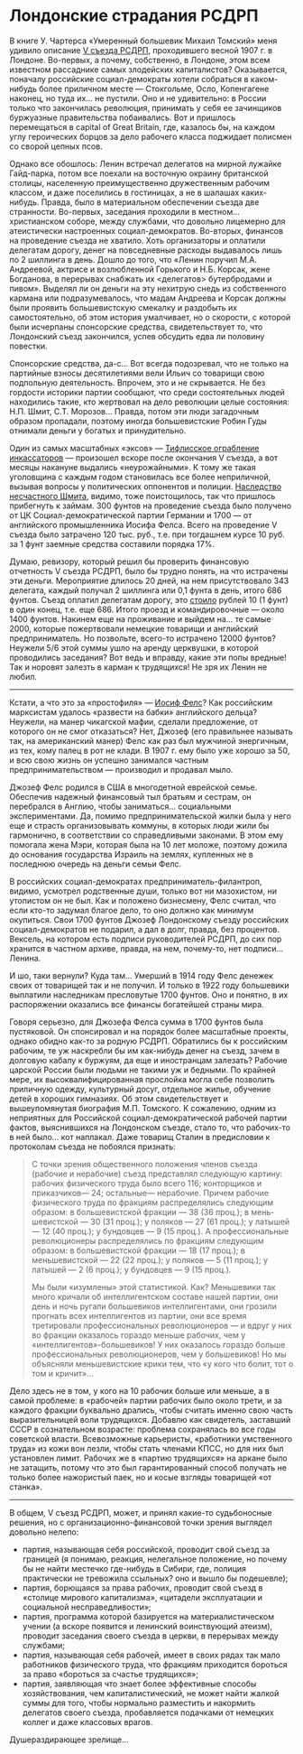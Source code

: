 # Лондонские страдания РСДРП

В книге У. Чартерса «Умеренный большевик Михаил Томский» меня удивило описание [V съезда РСДРП](https://w.wiki/Dkjf), проходившего весной 1907 г. в Лондоне. Во-первых, а почему, собственно, в Лондоне, этом всем известном рассаднике самых злодейских капиталистов? Оказывается, поначалу российские социал-демократы хотели собраться в каком-нибудь более приличном месте — Стокгольме, Осло, Копенгагене наконец, но туда их… не пустили. Оно и не удивительно: в России только что закончилась революция, принимать у себя ее зачинщиков буржуазные правительства побаивались. Вот и пришлось перемещаться в capital of Great Britain, где, казалось бы, на каждом углу героических борцов за дело рабочего класса поджидает полисмен со сворой цепных псов. 

Однако все обошлось: Ленин встречал делегатов на мирной лужайке Гайд-парка, потом все поехали на восточную окраину британской столицы, населенную преимущественно дружественным рабочим классом, и даже поселились в гостиницах, а не в шалашах каких-нибудь. Правда, было в материальном обеспечении съезда две странности. Во-первых, заседания проходили в местном… христианском соборе, между службами, что довольно лицемерно для атеистически настроенных социал-демократов. Во-вторых, финансов на проведение съезда не хватило. Хоть организаторы и оплатили делегатам дорогу, денег на повседневные расходы выдавалось лишь по 2 шиллинга в день. Дошло до того, что «Ленин поручил М.А. Андреевой, актрисе и возлюбленной Горького и Н.Б. Корсак, жене Богданова, в перерывах снабжать их <делегатов> бутербродами и пивом». Выделял ли он деньги на эту нехитрую снедь из собственного кармана или подразумевалось, что мадам Андреева и Корсак должны были проявить большевистскую смекалку и раздобыть их самостоятельно, об этом история умалчивает, но о скорости, с которой были исчерпаны спонсорские средства, свидетельствует то, что Лондонский съезд закончился, успев обсудить едва ли половину повестки.

Спонсорские средства, да-с… Вот всегда подозревал, что не только на партийные взносы десятилетиями вели Ильич со товарищи свою подпольную деятельность. Впрочем, это и не скрывается. Не без гордости историки партии сообщают, что среди состоятельных людей находились такие, кто жертвовал на дело революции целые состояния: Н.П. Шмит, С.Т. Морозов… Правда, потом эти люди загадочным образом пропадали, поэтому иногда большевистские Робин Гуды отнимали деньги у богатых и принудительно. 

Один из самых масштабных «эксов» — [Тифлисское ограбление инкассаторов](https://w.wiki/APZE) — произошел вскоре после окончания V съезда, а вот  месяцы накануне выдались «неурожайными». К тому же такая уголовщина с каждым годом становилась все более неприличной, вызывая вопросы у политических оппонентов и полиции. [Наследство несчастного Шмита](https://yababay.github.io/longread/echo-1917/shmit/), видимо, тоже поистощилось, так что пришлось прибегнуть к займам. 300 фунтов на проведение съезда было получено от ЦК Социал-демократической партии Германии и 1700 — от английского промышленника Иосифа Фелса. Всего на проведение V съезда было затрачено 120 тыс. руб., т.е. при тогдашнем курсе 10 руб. за 1 фунт заемные средства составили порядка 17%.

Думаю, ревизору, который решил бы проверить финансовую отчетность V съезда РСДРП, было бы трудно понять, на что истрачены эти деньги. Мероприятие длилось 20 дней, на нем присутствовало 343 делегата, каждый получал 2 шиллинга или 0,1 фунта в день, итого 686 фунтов. Съезд оплатил делегатам дорогу, это [стоило](https://yakapitalist.ru/finansy/ceny-na-proezd-v-poezde-v-19-veke/#___19_20) рублей 10 (1 фунт) в один конец, т.е. еще 686. Итого проезд и командировочные — около 1400 фунтов. Накинем еще на проживание и выйдем на… те самые 2000, которые пожертвовали немецкие товарищи и английский предприниматель. Но позвольте, всего-то истрачено 12000 фунтов? Неужели 5/6 этой суммы ушло на аренду церквушки, в которой проводились заседания? Вот ведь и вправду, какие эти попы вредные! Так и норовят залезть в карман к трудящихся! Не зря их Ленин не любил.

***

Кстати, а что это за «простофиля» — [Иосиф Фелс](https://en.wikipedia.org/wiki/Joseph_Fels)? Как российским марксистам удалось «развести на бабки» английского дельца? Неужели, на манер чикагской мафии, сделали предложение, от которого он не смог отказаться? Нет, Джозеф (его правильнее называть так, на американский манер) Фелс как раз был мужчиной энергичным, из тех, кому палец в рот не клади. В 1907 г. ему было уже хорошо за 50, и всю свою жизнь он успешно занимался частным предпринимательством — производил и продавал мыло. 

Джозеф Фелс родился в США в многодетной еврейской семье. Обеспечив надежный финансовый тыл братьям и сестрам, он перебрался в Англию, чтобы заниматься… социальными экспериментами. Да, помимо предпринимательской жилки была у него еще и страсть организовывать коммуны, в которых люди жили бы гармонично, в соответствии со справедливыми законами. В этом ему помогала жена Мэри, которая была на 10 лет моложе, поэтому дожила до основания государства Израиль на землях, купленных не в последнюю очередь на деньги семьи Фелс. 

В российских социал-демократах предприниматель-филантроп, видимо, усмотрел родственные души, только вот ни мазохистом, ни утопистом он не был. Как и положено бизнесмену, Фелс считал, что если кто-то задумал благое дело, то оно должно как минимум окупиться. Свои 1700 фунтов Джозеф Лондонскому съезду российских социал-демократов не подарил, а дал в долг, правда, без процентов. Вексель, на котором есть подписи руководителей РСДРП, до сих пор хранится в частном архиве, правда, на нем, почему-то, нет подписи… Ленина.

И шо, таки вернули? Куда там… Умерший в 1914 году Фелс денежек своих от товарищей так и не получил. И только в 1922 году большевики выплатили наследникам пресловутые 1700 фунтов. Оно и понятно, в их распоряжении оказались все финансы богатейшей страны мира. 

Говоря серьезно, для Джозефа Фелса сумма в 1700 фунтов была пустяковой. Он спонсировал и  на порядок более масштабные проекты, однако обидно как-то за родную РСДРП. Обратились бы к российским рабочим, те уж наскребли бы им как-нибудь денег на съезд, зачем в долговую кабалу к буржуям, да еще и иностранцам залезать? Рабочие царской России были людьми не такими уж и бедными. По крайней мере, их высоквалифицированная прослойка могла себе позволить приличную одежду, культурный досуг, отдельное жилье, обучение детей в хороших гимназиях. Об этом свидетельствует и вышеупомянутая биография М.П. Томского. К сожалению, одним из неприятных для Российской социал-демократической рабочей партии фактов, выяснившихся на Лондонском съезде, стало то, что рабочих-то в ней было… кот наплакал. Даже товарищ Сталин в предисловии к протоколам съезда не побоялся признать:

> С точки зрения общественного положения членов съезда (рабочие и нерабочие) съезд представлял следующую картину: рабочих физического труда было всего 116; конторщиков и приказчиков— 24; остальные— нерабочие. Причем рабочие физического труда по фракциям распределялись следующим образом: в большевистской фракции — 38 (36 проц.); в мень­ шевистской — 30 (31 проц.); у поляков — 27 (61 проц.); у латышей — 12 (40 проц.); у бундовцев — 9 (15 проц.). А профессиональные революционеры распределялись по фракциям следующим образом: в большевистской фракции — 18 (17 проц.); в меньшевистской — 22 (22 проц.); у поляков — 5 (11 проц.); у латышей — 2 (6 проц.); у бундовцев — 9 (15 проц.).
>
> Мы были «изумлены» этой статистикой. Как? Меньшевики так много кричали об интеллигентском составе нашей партии, они день и ночь ругали большевиков интеллигентами, они грозили прогнать всех интеллигентов из партии, они все время третировали профессиональных революционеров — и вдруг у них во фракции оказалось гораздо меньше рабочих, чем у «интеллигентов»-большевиков! У них оказалось гораздо больше профессиональных революционеров, чем у большевиков! Но мы объясняли меньшевистские крики тем, что «у кого что болит, тот о том и кричит»...

Дело здесь не в том, у кого на 10 рабочих больше или меньше, а в самой проблеме: в «рабочей» партии рабочих было около трети, и за каждого  фракции буквально дрались, чтобы считать именно свою часть выразительницей воли трудящихся. Добавлю как свидетель, заставший СССР в сознательном возрасте: проблема сохранялась во все годы советской власти. Всевозможные карьеристы, «работники умственного труда» из кожи вон лезли, чтобы стать членами КПСС, но для них был установлен лимит. Рабочих же в «партию трудящихся» на аркане было не затащить, потому что это был гарантированный способ получать не только более нажористый паек, но и косые взгляды товарищей «от станка».

***

В общем, V съезд РСДРП, может, и принял какие-то судьбоносные решения, но с организационно-финансовой точки зрения выглядел довольно нелепо:

* партия, называющая себя российской, проводит свой съезд за границей (я понимаю, реакция, нелегальное положение, но почему бы не найти местечко где-нибудь в Сибири, где, полиция практически не тревожила ссыльных? оно и вышло бы подешевле);
* партия, борющаяся за права рабочих, проводит свой съезд в «столице мирового капитализма», «цитадели эксплуатации и социальной несправедливости»;
* партия, программа которой базируется на материалистическом учении (а вскоре появится и ленинский воинствующий атеизм), проводит заседания своего съезда в церкви, в перерывах между службами;
* партия, называющая себя рабочей, имеет в своих рядах так мало работников физического труда, что фракциям приходится бороться за право «бороться за  счастье трудящихся»;
* партия, заявляющая что знает более эффективные способы хозяйствования, чем капиталистический, не может найти жалкой суммы для того, чтобы нормально разместить и накормить делегатов своего съезда, пробавляется подачками от немецких коллег и даже классовых врагов.

Душераздирающее зрелище…
